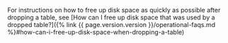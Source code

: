 For instructions on how to free up disk space as quickly as possible after dropping a table, see [How can I free up disk space that was used by a dropped table?]({% link {{ page.version.version }}/operational-faqs.md %}#how-can-i-free-up-disk-space-when-dropping-a-table)
